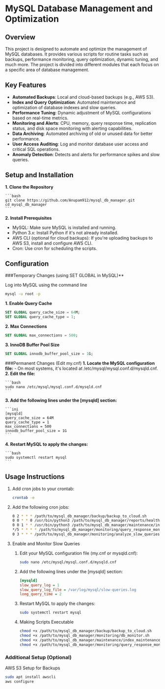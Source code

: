 # MySQL Database Management and Optimization

## Overview

This project is designed to automate and optimize the management of MySQL databases. It provides various scripts for routine tasks such as backups, performance monitoring, query optimization, dynamic tuning, and much more. The project is divided into different modules that each focus on a specific area of database management.

## Key Features

- **Automated Backups**: Local and cloud-based backups (e.g., AWS S3).
- **Index and Query Optimization**: Automated maintenance and optimization of database indexes and slow queries.
- **Performance Tuning**: Dynamic adjustment of MySQL configurations based on real-time metrics.
- **Monitoring and Alerts**: CPU, memory, query response time, replication status, and disk space monitoring with alerting capabilities.
- **Data Archiving**: Automated archiving of old or unused data for better performance.
- **User Access Auditing**: Log and monitor database user access and critical SQL operations.
- **Anomaly Detection**: Detects and alerts for performance spikes and slow queries.

## Setup and Installation

**1. Clone the Repository**

    ```bash
    git clone https://github.com/Anupam912/mysql_db_manager.git
    cd mysql_db_manager
    ```

**2. Install Prerequisites**

- MySQL: Make sure MySQL is installed and running.
- Python 3.x: Install Python if it's not already installed.
- AWS CLI (optional for cloud backups): If you're uploading backups to AWS S3, install and configure AWS CLI.
- Cron: Use cron for scheduling the scripts.

## Configuration

###Temporary Changes (using SET GLOBAL in MySQL)**

Log into MySQL using the command line

```bash
mysql -u root -p
```

**1. Enable Query Cache**

```sql
SET GLOBAL query_cache_size = 64M;
SET GLOBAL query_cache_type = 1;
```

**2. Max Connections**

```sql
SET GLOBAL max_connections = 500;
```

**3. InnoDB Buffer Pool Size**

```sql
SET GLOBAL innodb_buffer_pool_size = 1G;
```

###Permanent Changes (Edit my.cnf)
**1. Locate the MySQL configuration file:**
    - On most systems, it's located at /etc/mysql/mysql.conf.d/mysqld.cnf.
**2. Edit the file:**

    ```bash
    sudo nano /etc/mysql/mysql.conf.d/mysqld.cnf
    ```
**3. Add the following lines under the [mysqld] section:**

    ```ini
    [mysqld]
    query_cache_size = 64M
    query_cache_type = 1
    max_connections = 500
    innodb_buffer_pool_size = 1G
    ```
**4. Restart MySQL to apply the changes:**

    ```bash
    sudo systemctl restart mysql
    ```

## Usage Instructions

1. Add cron jobs to your crontab:

    ```bash 
    crontab -e
    ```

2. Add the following cron jobs:

    ```bash
    0 2 * * * /path/to/mysql_db_manager/backup/backup_to_cloud.sh
    0 0 * * 0 /usr/bin/python3 /path/to/mysql_db_manager/reports/health_check.py
    0 0 1 * * /usr/bin/python3 /path/to/mysql_db_manager/maintenance/index_maintenance.py
    */5 * * * * /path/to/mysql_db_manager/monitoring/query_response_monitor.sh
    0 3 * * * /path/to/mysql_db_manager/monitoring/analyze_slow_queries.sh
    ```

4. Enable and Monitor Slow Queries

    1. Edit your MySQL configuration file (my.cnf or mysqld.cnf):

        ```bash
        sudo nano /etc/mysql/mysql.conf.d/mysqld.cnf
        ```

    2. Add the following lines under the [mysqld] section:

        ```ini
        [mysqld]
        slow_query_log = 1
        slow_query_log_file = /var/log/mysql/slow-queries.log
        long_query_time = 2   
        ```
    3. Restart MySQL to apply the changes:

        ```bash
        sudo systemctl restart mysql
        ```
    4. Making Scripts Executable

        ```bash
        chmod +x /path/to/mysql_db_manager/backup/backup_to_cloud.sh
        chmod +x /path/to/mysql_db_manager/monitoring/db_monitor.sh
        chmod +x /path/to/mysql_db_manager/maintenance/index_maintenance.py
        chmod +x /path/to/mysql_db_manager/monitoring/query_response_monitor.sh
        ```

### Additional Setup (Optional)

AWS S3 Setup for Backups

```bash
sudo apt install awscli
aws configure
```

